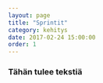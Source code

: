 ```yaml
---
layout: page
title: "Sprintit"
category: kehitys
date: 2017-02-24 15:00:00
order: 1
---
```


### Tähän tulee tekstiä
